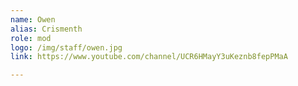 ```yaml
---
name: Owen
alias: Crismenth
role: mod
logo: /img/staff/owen.jpg
link: https://www.youtube.com/channel/UCR6HMayY3uKeznb8fepPMaA

---
```

